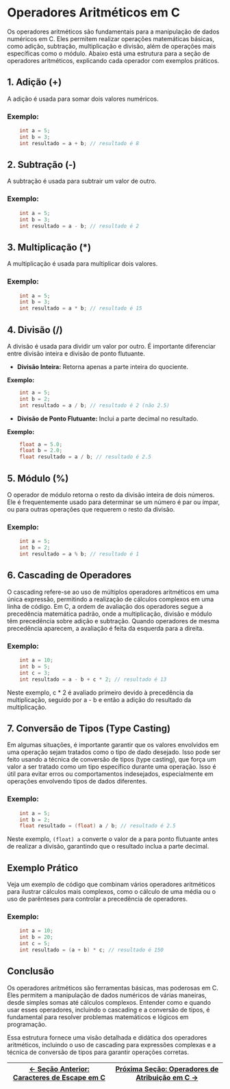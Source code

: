 # Operadores Aritméticos em C

Os operadores aritméticos são fundamentais para a manipulação de dados numéricos em C. Eles permitem realizar operações matemáticas básicas, como adição, subtração, multiplicação e divisão, além de operações mais específicas como o módulo. Abaixo está uma estrutura para a seção de operadores aritméticos, explicando cada operador com exemplos práticos.

## 1. Adição (+)

A adição é usada para somar dois valores numéricos.

### Exemplo:

```c
    int a = 5;
    int b = 3;
    int resultado = a + b; // resultado é 8
```

## 2. Subtração (-)

A subtração é usada para subtrair um valor de outro.

### Exemplo:

```c
    int a = 5;
    int b = 3;
    int resultado = a - b; // resultado é 2
```

## 3. Multiplicação (\*)

A multiplicação é usada para multiplicar dois valores.

### Exemplo:

```c
    int a = 5;
    int b = 3;
    int resultado = a * b; // resultado é 15
```

## 4. Divisão (/)

A divisão é usada para dividir um valor por outro. É importante diferenciar entre divisão inteira e divisão de ponto flutuante.

-   **Divisão Inteira:**
    Retorna apenas a parte inteira do quociente.

**Exemplo:**

```c
    int a = 5;
    int b = 2;
    int resultado = a / b; // resultado é 2 (não 2.5)
```

-   **Divisão de Ponto Flutuante:**
    Inclui a parte decimal no resultado.

**Exemplo:**

```c
    float a = 5.0;
    float b = 2.0;
    float resultado = a / b; // resultado é 2.5
```

## 5. Módulo (%)

O operador de módulo retorna o resto da divisão inteira de dois números. Ele é frequentemente usado para determinar se um número é par ou ímpar, ou para outras operações que requerem o resto da divisão.

### Exemplo:

```c
    int a = 5;
    int b = 2;
    int resultado = a % b; // resultado é 1
```

## 6. Cascading de Operadores

O cascading refere-se ao uso de múltiplos operadores aritméticos em uma única expressão, permitindo a realização de cálculos complexos em uma linha de código. Em C, a ordem de avaliação dos operadores segue a precedência matemática padrão, onde a multiplicação, divisão e módulo têm precedência sobre adição e subtração. Quando operadores de mesma precedência aparecem, a avaliação é feita da esquerda para a direita.

### Exemplo:

```c
    int a = 10;
    int b = 5;
    int c = 3;
    int resultado = a - b + c * 2; // resultado é 13
```

Neste exemplo, c \* 2 é avaliado primeiro devido à precedência da multiplicação, seguido por a - b e então a adição do resultado da multiplicação.

## 7. Conversão de Tipos (Type Casting)

Em algumas situações, é importante garantir que os valores envolvidos em uma operação sejam tratados como o tipo de dado desejado. Isso pode ser feito usando a técnica de conversão de tipos (type casting), que força um valor a ser tratado como um tipo específico durante uma operação. Isso é útil para evitar erros ou comportamentos indesejados, especialmente em operações envolvendo tipos de dados diferentes.

### Exemplo:

```c
    int a = 5;
    int b = 2;
    float resultado = (float) a / b; // resultado é 2.5
```

Neste exemplo, `(float) a` converte o valor de a para ponto flutuante antes de realizar a divisão, garantindo que o resultado inclua a parte decimal.

## Exemplo Prático

Veja um exemplo de código que combinam vários operadores aritméticos para ilustrar cálculos mais complexos, como o cálculo de uma média ou o uso de parênteses para controlar a precedência de operadores.

### Exemplo:

```c
    int a = 10;
    int b = 20;
    int c = 5;
    int resultado = (a + b) * c; // resultado é 150
```

## Conclusão

Os operadores aritméticos são ferramentas básicas, mas poderosas em C. Eles permitem a manipulação de dados numéricos de várias maneiras, desde simples somas até cálculos complexos. Entender como e quando usar esses operadores, incluindo o cascading e a conversão de tipos, é fundamental para resolver problemas matemáticos e lógicos em programação.

Essa estrutura fornece uma visão detalhada e didática dos operadores aritméticos, incluindo o uso de cascading para expressões complexas e a técnica de conversão de tipos para garantir operações corretas.

| [← Seção Anterior: Caracteres de Escape em C](https://github.com/arturbomtempo-dev/programming-logic-course/blob/main/materiais/02-entrada-e-saida-de-dados/02.05-caracteres-de-escape.md) | [Próxima Seção: Operadores de Atribuição em C →](https://github.com/arturbomtempo-dev/programming-logic-course/blob/main/materiais/03-processamento-de-dados/03.02-operadores-de-atribuicao.md) |
| ----------------------------------------------------------------------------------------------------------------------------------------------------------------------------- | ---------------------------------------------------------------------------------------------------------------------------------------------------------------------------------- |
